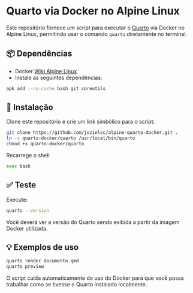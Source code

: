 # Quarto via Docker no Alpine Linux

Este repositório fornece um script para executar o [Quarto](https://quarto.org) via Docker no Alpine Linux, permitindo usar o comando `quarto` diretamente no terminal.

## 📦 Dependências

- Docker [Wiki Alpine Linux](https://wiki.alpinelinux.org/wiki/Docker)
- Instale as seguintes dependências:

```sh
apk add --no-cache bash git coreutils
```

## 🚀 Instalação

Clone este repositório e crie um link simbólico para o script:
```sh
git clone https://github.com/jozielsc/alpine-quarto-docker.git .
ln -s quarto-docker/quarto /usr/local/bin/quarto
chmod +x quarto-docker/quarto
```

Recarrege o shell
```sh
exec bash
```

## ✅ Teste

Execute:
```sh
quarto --version
```
Você deverá ver a versão do Quarto sendo exibida a partir da imagem Docker utilizada.

## 💡 Exemplos de uso

```sh
quarto render documento.qmd
quarto preview
```

O script cuida automaticamente do uso do Docker para que você possa trabalhar como se tivesse o Quarto instalado localmente.


